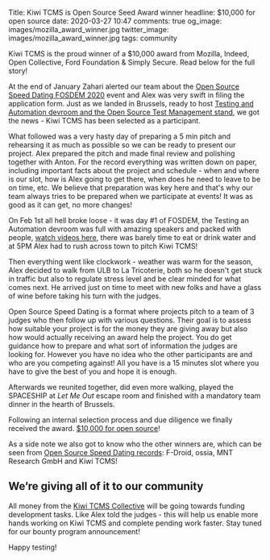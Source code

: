 Title: Kiwi TCMS is Open Source Seed Award winner
headline: $10,000 for open source
date: 2020-03-27 10:47
comments: true
og_image: images/mozilla_award_winner.jpg
twitter_image: images/mozilla_award_winner.jpg
tags: community

Kiwi TCMS is the proud winner of a $10,000 award from Mozilla, Indeed,
Open Collective, Ford Foundation & Simply Secure. Read below for the full story!

At the end of January Zahari alerted our team about the
[Open Source Speed Dating FOSDEM 2020](https://opencollective.com/open-source-speed-dating/events/open-source-speed-dating-fosdem-2020-96f78c6c)
event and Alex was very swift in filing the application form. Just as we landed
in Brussels, ready to host
[Testing and Automation devroom and the Open Source Test Management stand]({filename}2019-11-26-fosdem2020.markdown),
we got the news - Kiwi TCMS has been selected as a participant.

What followed was a very hasty day of preparing a 5 min pitch and rehearsing it
as much as possible so we can be ready to present our project. Alex prepared the
pitch and made final review and polishing together with Anton.
For the record everything was written down on paper,
including important facts about the project and schedule - when and where is our slot,
how is Alex going to get there, when does he need to leave to be on time, etc.
We believe that preparation was key here and that's why our team always tries to
be prepared when we participate at events! It was as good
as it can get, no more changes!

On Feb 1st all hell broke loose - it was day #1 of FOSDEM,
the Testing an Automation devroom was full with amazing speakers and packed with people,
[watch videos here](https://fosdem.org/2020/schedule/track/testing_and_automation/),
there was barely time to eat or drink water and at 5PM Alex had to rush across town to pitch
Kiwi TCMS!

Then everything went like clockwork - weather was warm for the season,
Alex decided to walk from ULB to La Tricoterie, both so he doesn't get stuck in traffic but
also to regulate stress level and be clear minded for what comes next. He arrived just on
time to meet with new folks and have a glass of wine before taking his turn with the judges.

Open Source Speed Dating is a format where projects pitch to a team of 3 judges who then
follow up with various questions. Their goal is to assess how suitable your project is
for the money they are giving away but also how would actually receiving an award help the project.
You do get guidance how to prepare and what sort of information the judges are looking for.
However you have no idea who the other participants are and who are you competing against!
All you have is a 15 minutes slot where you have to give the best of you and hope it is
enough.

Afterwards we reunited together, did even more walking, played the SPACESHIP at
*Let Me Out* escape room and finished with a mandatory team dinner in the hearth of Brussels.

Following an internal selection process and due diligence we finally received the award.
[$10,000 for open source](https://opencollective.com/kiwitcms/transactions)!

As a side note we also got to know who the other winners are, which can be seen from
[Open Source Speed Dating records](https://opencollective.com/open-source-speed-dating/transactions):
F-Droid, ossia, MNT Research GmbH and Kiwi TCMS!


We’re giving all of it to our community
---------------------------------------

All money from the [Kiwi TCMS Collective](https://opencollective.com/kiwitcms/)
will be going towards funding development tasks.
Like Alex told the judges - this will help us enable more hands working on Kiwi TCMS
and complete pending work faster. Stay tuned for our bounty program announcement!


Happy testing!
